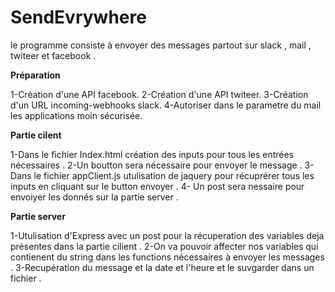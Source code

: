 # SendEvrywhere
le programme consiste à envoyer des messages partout sur slack , mail , twiteer et facebook .

**Préparation**

1-Création d'une API facebook.
2-Création d'une API twiteer.
3-Création d'un URL incoming-webhooks slack.
4-Autoriser dans le parametre du mail les applications moin sécurisée.

**Partie cilent**

1-Dans le fichier Index.html création des inputs pour tous les entrées nécessaires .
2-Un boutton sera nécessaire pour envoyer le message .
3-Dans le fichier appClient.js utulisation de jaquery pour récuprérer tous les inputs en cliquant sur le button envoyer .
4- Un post sera nessaire pour envoiyer les donnés sur la partie server .

**Partie server**

1-Utulisation d'Express avec un post pour la récuperation des variables deja présentes dans la partie cilient .
2-On va pouvoir affecter nos variables qui contienent du string  dans les functions nécessaires à envoyer les messages .
3-Recupération du message et la date et l'heure et le suvgarder dans un fichier .
